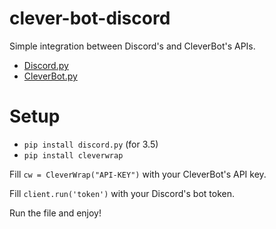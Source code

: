 # clever-bot-discord
Simple integration between Discord's and CleverBot's APIs.

 * [Discord.py](https://github.com/Rapptz/discord.py)
 * [CleverBot.py](https://github.com/edwardslabs/cleverwrap.py)
 
# Setup

 * `pip install discord.py` (for 3.5)
 * `pip install cleverwrap`
 
Fill `cw = CleverWrap("API-KEY")` with your CleverBot's API key.

Fill `client.run('token')` with your Discord's bot token.

Run the file and enjoy!
